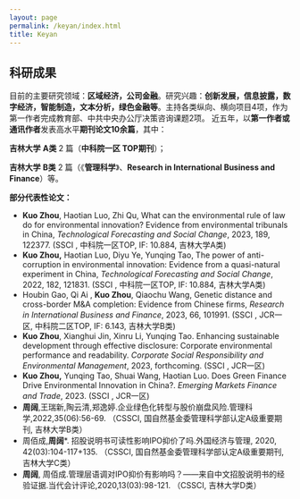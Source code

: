 ```yaml
---
layout: page
permalink: /keyan/index.html
title: Keyan
---
```


## 科研成果


目前的主要研究领域：**区域经济，公司金融**。研究兴趣：**创新发展，信息披露，数字经济，智能制造，文本分析，绿色金融等**。主持各类纵向、横向项目4项，作为第一作者完成教育部、中共中央办公厅决策咨询课题2项。
近五年，以**第一作者或通讯作者**发表高水平**期刊论文****10****余篇**，其中：

**吉林大学** **A类** 2 篇（**中科院一区 TOP期刊**）；

**吉林大学** **B类** 2 篇（《**管理科学**》、**Research in International Business and Finance**）等。
<br>

**部分代表性论文：**
- **Kuo Zhou**, Haotian Luo, Zhi Qu, What can the environmental rule of law do for environmental innovation? Evidence from environmental tribunals in China, _Technological Forecasting and Social Change_, 2023, 189, 122377. (SSCI , 中科院一区TOP, IF: 10.884, 吉林大学A类)
- **Kuo Zhou,** Haotian Luo, Diyu Ye, Yunqing Tao, The power of anti-corruption in environmental innovation: Evidence from a quasi-natural experiment in China, _Technological Forecasting and Social Change_, 2022, 182, 121831. (SSCI , 中科院一区TOP, IF: 10.884, 吉林大学A类)
- Houbin Gao, Qi Ai , **Kuo Zhou**, Qiaochu Wang, Genetic distance and cross-border M&A completion: Evidence from Chinese firms, _Research in International Business and Finance_, 2023, 66, 101991. (SSCI , JCR一区, 中科院二区TOP, IF: 6.143, 吉林大学B类)
-  **Kuo Zhou**, Xianghui Jin,  Xinru Li, Yunqing Tao. Enhancing sustainable development through effective disclosure: Corporate environmental performance and readability. _Corporate Social Responsibility and Environmental Management_, 2023, forthcoming. (SSCI , JCR一区)
-  **Kuo Zhou,** Yunqing Tao, Shuai Wang, Haotian Luo. Does Green Finance Drive Environmental Innovation in China?. _Emerging Markets Finance and Trade_, 2023. (SSCI , JCR一区)
- **周阔**,王瑞新,陶云清,郑逸婷.企业绿色化转型与股价崩盘风险.管理科学,2022,35(06):56-69. （CSSCI, 国自然基金委管理科学部认定A级重要期刊, 吉林大学B类）
- 周佰成,**周阔***. 招股说明书可读性影响IPO抑价了吗.外国经济与管理, 2020, 42(03):104-117+135. （CSSCI, 国自然基金委管理科学部认定A级重要期刊, 吉林大学C类）
- **周阔**, 周佰成.管理层语调对IPO抑价有影响吗？——来自中文招股说明书的经验证据.当代会计评论,2020,13(03):98-121. （CSSCI, 吉林大学D类）
<br>
